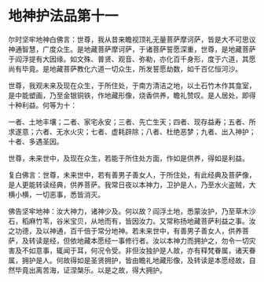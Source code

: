 # 地神护法品第十一

尔时坚牢地神白佛言：世尊，我从昔来瞻视顶礼无量菩萨摩诃萨，皆是大不可思议神通智慧，广度众生。是地藏菩萨摩诃萨，于诸菩萨誓愿深重，世尊，是地藏菩萨于阎浮提有大因缘。如文殊、普贤、观音、弥勒，亦化百千身形，度于六道，其愿尚有毕竟。是地藏菩萨教化六道一切众生，所发誓愿劫数，如千百亿恒河沙。

世尊，我观未来及现在众生，于所住处，于南方清洁之地，以土石竹木作其龛室，是中能塑画，乃至金银铜铁，作地藏形像，烧香供养，瞻礼赞叹。是人居处，即得十种利益。何等为十：

一者、土地丰壤；二者、家宅永安；三者、先亡生天；四者、现存益寿；五者、所求遂意；六者、无水火灾；七者、虚耗辟除；八者、杜绝恶梦；九者、出入神护；十者、多遇圣因。

世尊，未来世中，及现在众生，若能于所住处方面，作如是供养，得如是利益。

复白佛言：世尊，未来世中，若有善男子善女人，于所住处，有此经典及菩萨像，是人更能转读经典，供养菩萨。我常日夜以本神力，卫护是人，乃至水火盗贼，大横小横，一切恶事，悉皆消灭。

佛告坚牢地神：汝大神力，诸神少及。何以故？阎浮土地，悉蒙汝护，乃至草木沙石，稻麻竹苇，谷米宝贝，从地而有，皆因汝力。又常称扬地藏菩萨利益之事。汝之功德，及以神通，百千倍于常分地神。若未来世中，有善男子善女人，供养菩萨，及转读是经，但依地藏本愿经一事修行者。汝以本神力而拥护之，勿令一切灾害及不如意事，辄闻于耳，何况令受。非但汝独护是人故，亦有释梵眷属，诸天眷属，拥护是人。何故得如是圣贤拥护，皆由瞻礼地藏形像，及转读是本愿经故，自然毕竟出离苦海，证涅槃乐。以是之故，得大拥护。